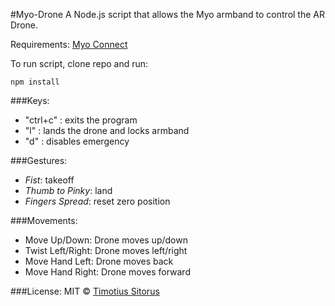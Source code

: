 #Myo-Drone
A Node.js script that allows the Myo armband to control the AR Drone.

Requirements: [Myo Connect](https://developer.thalmic.com/downloads)

To run script, clone repo and run:
```shell
npm install
```
###Keys:
* "ctrl+c" : exits the program
* "l" : lands the drone and locks armband
* "d" : disables emergency

###Gestures:
* *Fist*: takeoff
* *Thumb to Pinky*: land
* *Fingers Spread*: reset zero position

###Movements:
* Move Up/Down: Drone moves up/down
* Twist Left/Right: Drone moves left/right
* Move Hand Left: Drone moves back
* Move Hand Right: Drone moves forward

###License:
MIT © [Timotius Sitorus](http://timsitorus.com/)